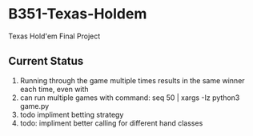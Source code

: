 # B351-Texas-Holdem
Texas Hold'em Final Project

## Current Status
1. Running through the game multiple times results in the same winner each time, even with 
2. can run multiple games with command: seq 50 | xargs -Iz python3 game.py
3. todo impliment betting strategy
4. todo: impliment better calling for different hand classes